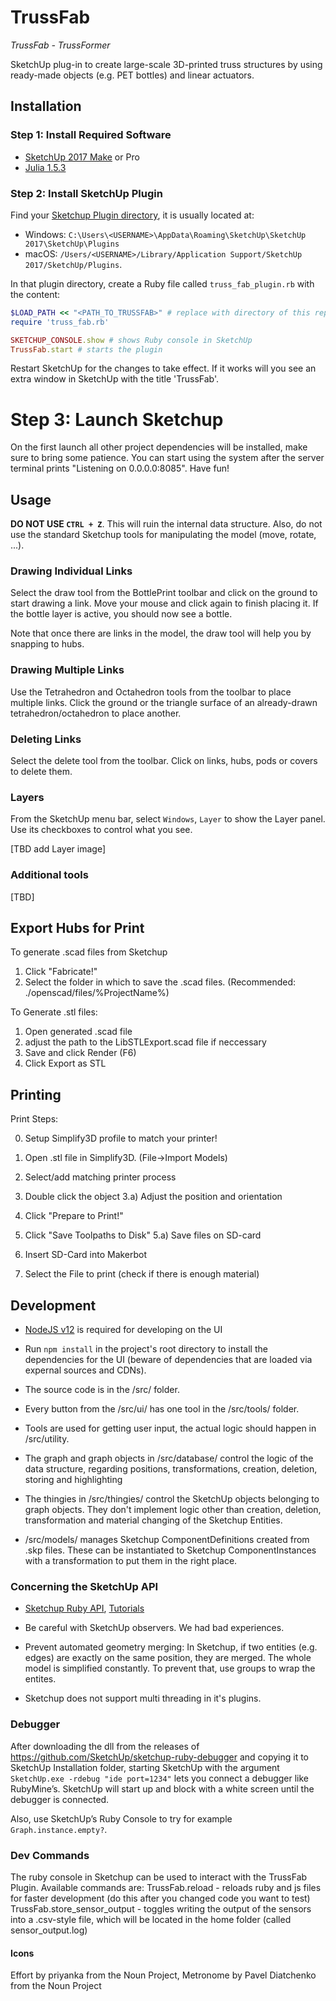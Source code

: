 # TrussFab
*TrussFab - TrussFormer*

SketchUp plug-in to create large-scale 3D-printed truss structures by using ready-made objects (e.g. PET bottles) and linear actuators.

## Installation
### Step 1: Install Required Software
- [SketchUp 2017 Make](https://www.sketchup.com/sketchup/2017/en/sketchupmake-2017-2-2555-90782-en-x64-exe) or Pro
- [Julia 1.5.3](https://julialang.org/)

### Step 2: Install SketchUp Plugin
Find your [Sketchup Plugin directory](http://www.sketchup.com/intl/en/developer/docs/loading), it is usually located at:
- Windows: `C:\Users\<USERNAME>\AppData\Roaming\SketchUp\SketchUp 2017\SketchUp\Plugins`
- macOS: `/Users/<USERNAME>/Library/Application Support/SketchUp 2017/SketchUp/Plugins`.

In that plugin directory, create a Ruby file called `truss_fab_plugin.rb` with the content:

```ruby
$LOAD_PATH << "<PATH_TO_TRUSSFAB>" # replace with directory of this repository (backslashs need to be exited: so replace every \ with \\)
require 'truss_fab.rb'

SKETCHUP_CONSOLE.show # shows Ruby console in SketchUp
TrussFab.start # starts the plugin
```

Restart SketchUp for the changes to take effect. If it works will you see an extra window in SketchUp with the title 'TrussFab'.

# Step 3: Launch Sketchup 
On the first launch all other project dependencies will be installed, make sure to bring some patience. You can start using the system after the server terminal prints "Listening on 0.0.0.0:8085". Have fun!

## Usage

**DO NOT USE `CTRL + Z`**. This will ruin the internal data structure. Also, do not use the standard Sketchup tools for manipulating the model (move, rotate, ...).

### Drawing Individual Links

Select the draw tool from the BottlePrint toolbar and click on the ground to start drawing a link. Move your mouse and click again to finish placing it. If the bottle layer is active, you should now see a bottle.

Note that once there are links in the model, the draw tool will help you by snapping to hubs.

### Drawing Multiple Links

Use the Tetrahedron and Octahedron tools from the toolbar to place multiple links. Click the ground or the triangle surface of an already-drawn tetrahedron/octahedron to place another.

### Deleting Links

Select the delete tool from the toolbar. Click on links, hubs, pods or covers to delete them.

### Layers

From the SketchUp menu bar, select `Windows`, `Layer` to show the Layer panel. Use its checkboxes to control what you see.

[TBD add Layer image]

### Additional tools

[TBD]

## Export Hubs for Print

To generate .scad files from Sketchup

1. Click "Fabricate!"
2. Select the folder in which to save the .scad files. (Recommended: ./openscad/files/%ProjectName%)

To Generate .stl files:

1. Open generated .scad file
2. adjust the path to the LibSTLExport.scad file if neccessary
3. Save and click Render (F6)
4. Click Export as STL

## Printing

Print Steps:

0. Setup Simplify3D profile to match your printer!

1. Open .stl file in Simplify3D. (File->Import Models)
2. Select/add matching printer process
3. Double click the object
	3.a) Adjust the position and orientation
4. Click "Prepare to Print!"
5. Click "Save Toolpaths to Disk"
	5.a) Save files on SD-card
6. Insert SD-Card into Makerbot
7. Select the File to print (check if there is enough material)



## Development
* [NodeJS v12](https://nodejs.org/en/) is required for developing on the UI

* Run `npm install` in the project's root directory to install the dependencies for the UI (beware of dependencies that are loaded via expernal sources and CDNs).

* The source code is in the /src/ folder.

* Every button from the /src/ui/ has one tool in the /src/tools/ folder.

* Tools are used for getting user input, the actual logic should happen in /src/utility.

* The graph and graph objects in /src/database/ control the logic of the data structure, regarding positions, transformations, creation, deletion, storing and highlighting

* The thingies in /src/thingies/ control the SketchUp objects belonging to graph objects. They don't implement logic other than creation, deletion, transformation and material changing of the Sketchup Entities.

* /src/models/ manages Sketchup ComponentDefinitions created from .skp files. These can be instantiated to Sketchup ComponentInstances with a transformation to put them in the right place.

### Concerning the SketchUp API

* [Sketchup Ruby API](http://www.sketchup.com/intl/en/developer/index), [Tutorials](http://www.sketchup.com/intl/en/developer/docs/tutorial_geometry)

* Be careful with SketchUp observers. We had bad experiences.

* Prevent automated geometry merging: In Sketchup, if two entities (e.g. edges) are exactly on the same position, they are merged. The whole model is simplified constantly. To prevent that, use groups to wrap the entites.

* Sketchup does not support multi threading in it's plugins.

### Debugger

After downloading the dll from the releases of https://github.com/SketchUp/sketchup-ruby-debugger and copying it to SketchUp Installation folder, starting SketchUp with the argument `SketchUp.exe -rdebug "ide port=1234"` lets you connect a debugger like RubyMine’s. SketchUp will start up and block with a white screen until the debugger is connected.

Also, use SketchUp’s Ruby Console to try for example `Graph.instance.empty?`.

### Dev Commands

The ruby console in Sketchup can be used to interact with the TrussFab Plugin.
Available commands are:
    TrussFab.reload - reloads ruby and js files for faster development (do this after you changed code you want to test)
    TrussFab.store_sensor_output - toggles writing the output of the sensors into a .csv-style file, which will be located in the home folder (called sensor_output.log)

#### Icons
Effort by priyanka from the Noun Project,
Metronome by Pavel Diatchenko from the Noun Project

